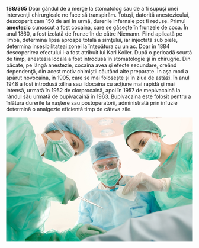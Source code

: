 **188/365** Doar gândul de a merge la stomatolog sau de a fi supuşi unei intervenţii chirurgicale ne face să transpirăm. Totuşi, datorită anestezicului, descoperit cam 150 de ani în urmă, durerile infernale pot fi reduse.
Primul **anestezic** cunoscut a fost cocaina, care se găseşte în frunzele de coca. În anul 1860, a fost izolată de frunze în de către Niemann. Fiind aplicată pe limbă, determina lipsa aproape totală a simţului, iar injectată sub piele, determina insesibilitateai zonei la înţepătura cu un ac. Doar în 1884 descoperirea efectului i-a fost atribuit lui Karl Koller. După o perioadă scurtă de timp, anestezia locală a fost introdusă în stomatologie şi în chirugrie. Din păcate, pe lângă anestezie, cocaina avea şi efecte secundare, creând dependenţă, din acest motiv chimiştii căutând alte preparate. În aşa mod a apărut novocaina, în 1905, care se mai foloseşte şi în ziua de astăzi.
În anul 1948 a fost introdusă xilina sau lidocaina cu acţiune mai rapidă şi mai intensă, urmată în 1952 de clorprocaină, apoi în 1957 de mepivacaină la rândul său urmată de bupivacaină în 1963. Bupivacaina este folosit pentru a înlătura durerile la naştere sau postoperatorii, administrată prin infuzie determină o analgezie eficientă timp de câteva zile.

![Poză simbol](image-1.jpg)
